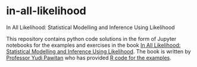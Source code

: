 # in-all-likelihood
In All Likelihood: Statistical Modelling and Inference Using Likelihood

This repository contains python code solutions in the form of Jupyter notebooks for the examples and exercises in the book [In All Likelihood: Statistical Modelling and Inference Using Likelihood](https://www.amazon.com/All-Likelihood-Statistical-Modelling-Inference/dp/0199671222). The book is written by [Professor Yudi Pawitan](http://fafner.meb.ki.se/personal/yudpaw/?page_id=47) who has provided [R code for the examples](http://fafner.meb.ki.se/personal/yudpaw/wp-content/uploads/likelihood/likelihood-index.htm).
